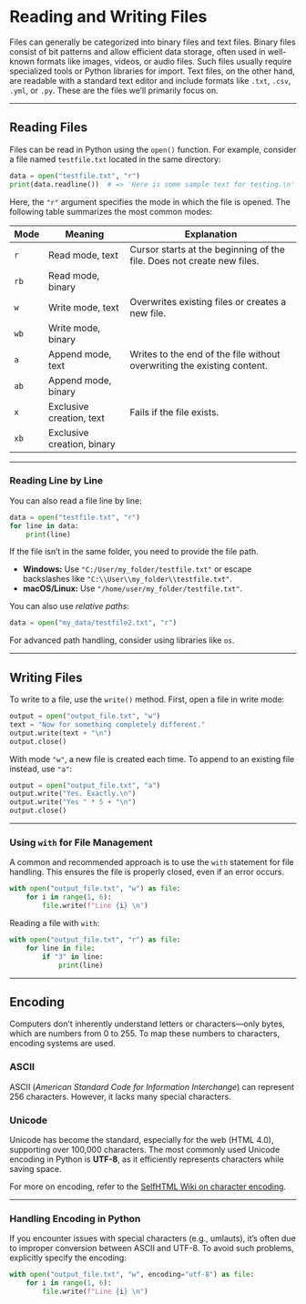 # Reading and Writing Files

Files can generally be categorized into binary files and text files. Binary files consist of bit patterns and allow efficient data storage, often used in well-known formats like images, videos, or audio files. Such files usually require specialized tools or Python libraries for import. Text files, on the other hand, are readable with a standard text editor and include formats like `.txt`, `.csv`, `.yml`, or `.py`. These are the files we’ll primarily focus on.

---

## Reading Files

Files can be read in Python using the `open()` function. For example, consider a file named `testfile.txt` located in the same directory:

```python
data = open("testfile.txt", "r")
print(data.readline())  # => 'Here is some sample text for testing.\n'
```

Here, the `"r"` argument specifies the mode in which the file is opened. The following table summarizes the most common modes:

| **Mode** | **Meaning**                     | **Explanation**                                                                                     |
|----------|---------------------------------|-----------------------------------------------------------------------------------------------------|
| `r`      | Read mode, text                 | Cursor starts at the beginning of the file. Does not create new files.                             |
| `rb`     | Read mode, binary               |                                                                                                     |
| `w`      | Write mode, text                | Overwrites existing files or creates a new file.                                                   |
| `wb`     | Write mode, binary              |                                                                                                     |
| `a`      | Append mode, text               | Writes to the end of the file without overwriting the existing content.                            |
| `ab`     | Append mode, binary             |                                                                                                     |
| `x`      | Exclusive creation, text        | Fails if the file exists.                                                                           |
| `xb`     | Exclusive creation, binary      |                                                                                                     |

---

### Reading Line by Line

You can also read a file line by line:

```python
data = open("testfile.txt", "r")
for line in data:
    print(line)
```

If the file isn’t in the same folder, you need to provide the file path. 

- **Windows:** Use `"C:/User/my_folder/testfile.txt"` or escape backslashes like `"C:\\User\\my_folder\\testfile.txt"`.
- **macOS/Linux:** Use `"/home/user/my_folder/testfile.txt"`.

You can also use *relative paths*:
```python
data = open("my_data/testfile2.txt", "r")
```

For advanced path handling, consider using libraries like `os`.

---

## Writing Files

To write to a file, use the `write()` method. First, open a file in write mode:

```python
output = open("output_file.txt", "w")
text = "Now for something completely different."
output.write(text + "\n")
output.close()
```

With mode `"w"`, a new file is created each time. To append to an existing file instead, use `"a"`:

```python
output = open("output_file.txt", "a")
output.write("Yes. Exactly.\n")
output.write("Yes " * 5 + "\n")
output.close()
```

---

### Using `with` for File Management

A common and recommended approach is to use the `with` statement for file handling. This ensures the file is properly closed, even if an error occurs.

```python
with open("output_file.txt", "w") as file:
    for i in range(1, 6):
        file.write(f"Line {i} \n")
```

Reading a file with `with`:

```python
with open("output_file.txt", "r") as file:
    for line in file:
        if "3" in line:
            print(line)
```

---

## Encoding

Computers don't inherently understand letters or characters—only bytes, which are numbers from 0 to 255. To map these numbers to characters, encoding systems are used.

### ASCII

ASCII (*American Standard Code for Information Interchange*) can represent 256 characters. However, it lacks many special characters.

### Unicode

Unicode has become the standard, especially for the web (HTML 4.0), supporting over 100,000 characters. The most commonly used Unicode encoding in Python is **UTF-8**, as it efficiently represents characters while saving space.

For more on encoding, refer to the [SelfHTML Wiki on character encoding](https://wiki.selfhtml.org/wiki/Zeichencodierung).

---

### Handling Encoding in Python

If you encounter issues with special characters (e.g., umlauts), it’s often due to improper conversion between ASCII and UTF-8. To avoid such problems, explicitly specify the encoding:

```python
with open("output_file.txt", "w", encoding="utf-8") as file:
    for i in range(1, 6):
        file.write(f"Line {i} \n")
```
